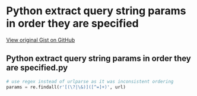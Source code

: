 # Python extract query string params in order they are specified

[View original Gist on GitHub](https://gist.github.com/Integralist/c125817c5409b5a4a5a5bc0a1d448da9)

## Python extract query string params in order they are specified.py

```python
# use regex instead of urlparse as it was inconsistent ordering
params = re.findall(r'[(\?|\&)]([^=]+)', url) 
```

